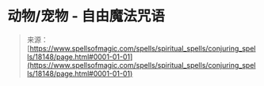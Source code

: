 <!--yml

category: 未分类

date: 2024-06-12 18:59:37

-->

# 动物/宠物 - 自由魔法咒语

> 来源：[https://www.spellsofmagic.com/spells/spiritual_spells/conjuring_spells/18148/page.html#0001-01-01](https://www.spellsofmagic.com/spells/spiritual_spells/conjuring_spells/18148/page.html#0001-01-01)
